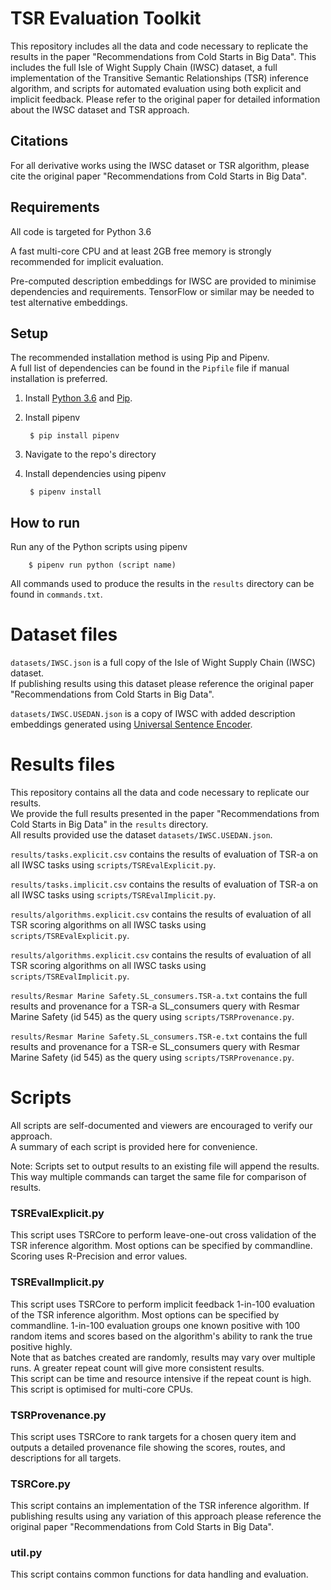 # TSR Evaluation Toolkit

This repository includes all the data and code necessary to replicate the results in the paper "Recommendations from Cold Starts in Big Data".
This includes the full Isle of Wight Supply Chain (IWSC) dataset, a full implementation of the Transitive Semantic Relationships (TSR) inference algorithm, and scripts for automated evaluation using both explicit and implicit feedback. Please refer to the original paper for detailed information about the IWSC dataset and TSR approach.

## Citations
For all derivative works using the IWSC dataset or TSR algorithm, please cite the original paper "Recommendations from Cold Starts in Big Data".

## Requirements ##

All code is targeted for Python 3.6

A fast multi-core CPU and at least 2GB free memory is strongly recommended for implicit evaluation.

Pre-computed description embeddings for IWSC are provided to minimise dependencies and requirements.
TensorFlow or similar may be needed to test alternative embeddings.


## Setup ##

The recommended installation method is using Pip and Pipenv.  
A full list of dependencies can be found in the `Pipfile` file if manual installation is preferred. 

1. Install [Python 3.6](https://www.python.org/) and [Pip](https://pip.pypa.io/en/latest/).

2. Install pipenv

        $ pip install pipenv

3. Navigate to the repo's directory

4. Install dependencies using pipenv

        $ pipenv install


## How to run ##

Run any of the Python scripts using pipenv

        $ pipenv run python (script name)

All commands used to produce the results in the `results` directory can be found in `commands.txt`.


# Dataset files

`datasets/IWSC.json` is a full copy of the Isle of Wight Supply Chain (IWSC) dataset.  
If publishing results using this dataset please reference the original paper "Recommendations from Cold Starts in Big Data".

`datasets/IWSC.USEDAN.json` is a copy of IWSC with added description embeddings generated using [Universal Sentence Encoder](https://tfhub.dev/google/universal-sentence-encoder/2).


# Results files

This repository contains all the data and code necessary to replicate our results.  
We provide the full results presented in the paper "Recommendations from Cold Starts in Big Data" in the `results` directory.  
All results provided use the dataset `datasets/IWSC.USEDAN.json`.

`results/tasks.explicit.csv` contains the results of evaluation of TSR-a on all IWSC tasks using `scripts/TSREvalExplicit.py`.

`results/tasks.implicit.csv` contains the results of evaluation of TSR-a on all IWSC tasks using `scripts/TSREvalImplicit.py`.

`results/algorithms.explicit.csv` contains the results of evaluation of all TSR scoring algorithms on all IWSC tasks using `scripts/TSREvalExplicit.py`.

`results/algorithms.explicit.csv` contains the results of evaluation of all TSR scoring algorithms on all IWSC tasks using `scripts/TSREvalImplicit.py`.

`results/Resmar Marine Safety.SL_consumers.TSR-a.txt` contains the full results and provenance for a TSR-a SL_consumers query with Resmar Marine Safety (id 545) as the query using `scripts/TSRProvenance.py`.

`results/Resmar Marine Safety.SL_consumers.TSR-e.txt` contains the full results and provenance for a TSR-e SL_consumers query with Resmar Marine Safety (id 545) as the query using `scripts/TSRProvenance.py`.


# Scripts

All scripts are self-documented and viewers are encouraged to verify our approach.  
A summary of each script is provided here for convenience.

Note: Scripts set to output results to an existing file will append the results. This way multiple commands can target the same file for comparison of results.

### TSREvalExplicit.py
This script uses TSRCore to perform leave-one-out cross validation of 
the TSR inference algorithm. Most options can be specified by commandline.
Scoring uses R-Precision and error values.

### TSREvalImplicit.py
This script uses TSRCore to perform implicit feedback 1-in-100 evaluation of
the TSR inference algorithm. Most options can be specified by commandline.
1-in-100 evaluation groups one known positive with 100 random items and scores
based on the algorithm's ability to rank the true positive highly.  
Note that as batches created are randomly, results may vary over multiple runs. 
A greater repeat count will give more consistent results.  
This script can be time and resource intensive if the repeat count is high.  
This script is optimised for multi-core CPUs.

### TSRProvenance.py
This script uses TSRCore to rank targets for a chosen query item and outputs 
a detailed provenance file showing the scores, routes, and descriptions for all targets.

### TSRCore.py
This script contains an implementation of the TSR inference algorithm.
If publishing results using any variation of this approach please reference the original paper "Recommendations from Cold Starts in Big Data".

### util.py
This script contains common functions for data handling and evaluation.
